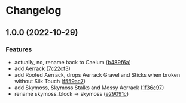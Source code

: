 # Changelog

## 1.0.0 (2022-10-29)


### Features

* actually, no, rename back to Caelum ([b489f6a](https://github.com/CaelumMC/caelum2/commit/b489f6abcb8b658a2941689b9c438f69e4b8073a))
* add Aerrack ([7c22cf3](https://github.com/CaelumMC/caelum2/commit/7c22cf3f1065d5086c268359f42a642d375be709))
* add Rooted Aerrack, drops Aerrack Gravel and Sticks when broken without Silk Touch ([f559ac7](https://github.com/CaelumMC/caelum2/commit/f559ac7c295ffa43ef47de5158ab773768090db4))
* add Skymoss, Skymoss Stalks and Mossy Aerrack ([1f36c97](https://github.com/CaelumMC/caelum2/commit/1f36c97762417d388422294558e71d66f0e28215))
* rename skymoss_block -&gt; skymoss ([e29091c](https://github.com/CaelumMC/caelum2/commit/e29091c06dadfa74ef5b3edd32e89a42f32111bb))
